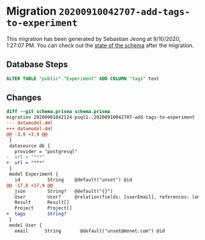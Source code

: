 # Migration `20200910042707-add-tags-to-experiment`

This migration has been generated by Sebastian Jeong at 9/10/2020, 1:27:07 PM.
You can check out the [state of the schema](./schema.prisma) after the migration.

## Database Steps

```sql
ALTER TABLE "public"."Experiment" ADD COLUMN "tags" text
```

## Changes

```diff
diff --git schema.prisma schema.prisma
migration 20200901042124-psql1..20200910042707-add-tags-to-experiment
--- datamodel.dml
+++ datamodel.dml
@@ -3,9 +3,9 @@
 }
 datasource db {
   provider = "postgresql"
-  url = "***"
+  url = "***"
 }
 model Experiment {
   id          String    @default("unset") @id
@@ -17,8 +17,9 @@
   json        String?   @default("{}")
   User        User?     @relation(fields: [userEmail], references: [email])
   Result      Result[]
   Project     Project[]
+  tags        String?
 }
 model User {
   email      String       @default("unset@monet.com") @id
```
